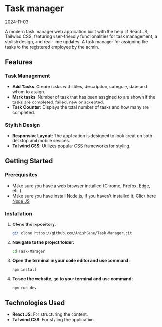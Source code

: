 Task manager
=====================
2024-11-03

A modern task manager web application built with the help of React JS, Tailwind CSS, featuring user-friendly functionalities for task management, a stylish design, and real-time updates.
A task manager for assigning the tasks to the registered employee by the admin.

## Features

### Task Management
- **Add Tasks**: Create tasks with titles, description, category, date and whom to assign.
- **Mark tasks**: Number of task that has been assgined to are shown if the tasks are completed, failed, new or accepted.
- **Task Counter**: Displays the total number of tasks and how many are completed.


### Stylish Design
- **Responsive Layout**: The application is designed to look great on both desktop and mobile devices.
- **Tailwind CSS**: Utilizes popular CSS frameworks for styling.

## Getting Started

### Prerequisites
- Make sure you have a web browser installed (Chrome, Firefox, Edge, etc.).
- Make sure you have install Node.js, if you haven't installed it, Click here [Node JS](https://nodejs.org/en)

### Installation

1. **Clone the repository:**
   ```bash
   git clone https://github.com/AnishGane/Task-Manager.git
   ```

2. **Navigate to the project folder:**
   ```bash
   cd Task-Manager
   ```

3. **Open the terminal in your code editor and use command :**
   ```bash
   npm install
   ```
4. **To see the website, go to your terminal and use command:**
     ```bash
     npm run dev
     ```

 ## Technologies Used
- **React JS**: For structuring the content.
- **Tailwind CSS**: For styling the application.

